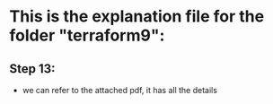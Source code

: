 # This is the explanation file for the folder "terraform9":


## Step 13:
- we can refer to the attached pdf, it has all the details
